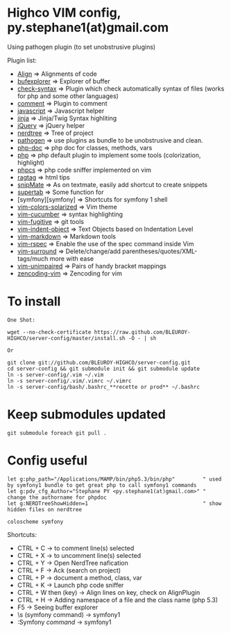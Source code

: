 Highco VIM config, py.stephane1(at)gmail.com
==================================================================

Using pathogen plugin (to set unobstrusive plugins)

Plugin list:

- [Align][align]                         => Alignments of code
- [bufexplorer][bufexplorer]             => Explorer of buffer
- [check-syntax][check-syntax]           => Plugin which check automatically syntax of files (works for php and some other languages)
- [comment][comment]                     => Plugin to comment
- [javascript][javascript]               => Javascript helper
- [jinja][jinja]                         => Jinja/Twig Syntax highliting
- [jQuery][jQuery]                       => jQuery helper
- [nerdtree][nerdtree]                   => Tree of project
- [pathogen][pathogen]                   => use plugins as bundle to be unobstrusive and clean.
- [php-doc][php-doc]                     => php doc for classes, methods, vars
- [php][php]                             => php default plugin to implement some tools (colorization, highlight)
- [phpcs][phpcs]                         => php code sniffer implemented on vim
- [ragtag][ragtag]                       => html tips
- [snipMate][snipMate]                   => As on textmate, easily add shortcut to create snippets
- [supertab][supertab]                   => Some function for <tab>
- [symfony][symfony]                     => Shortcuts for symfony 1 shell
- [vim-colors-solarized][vim-colors-solarized] => Vim theme
- [vim-cucumber][vim-cucumber]           => syntax highlighting
- [vim-fugitive][vim-fugitive]           => git tools
- [vim-indent-object][vim-indent-object] => Text Objects based on Indentation Level
- [vim-markdown][vim-markdown]           => Markdown tools
- [vim-rspec][vim-rspec]                 => Enable the use of the spec command inside Vim
- [vim-surround][vim-surround]           => Delete/change/add parentheses/quotes/XML-tags/much more with ease
- [vim-unimpaired][vim-unimpaired]       => Pairs of handy bracket mappings
- [zencoding-vim][zencoding-vim]         => Zencoding for vim

# To install

    One Shot:

    wget --no-check-certificate https://raw.github.com/BLEUROY-HIGHCO/server-config/master/install.sh -O - | sh

    Or

    git clone git://github.com/BLEUROY-HIGHCO/server-config.git
    cd server-config && git submodule init && git submodule update
    ln -s server-config/.vim ~/.vim
    ln -s server-config/.vim/.vimrc ~/.vimrc
    ln -s server-config/bash/.bashrc_**recette or prod** ~/.bashrc

# Keep submodules updated

    git submodule foreach git pull .

# Config useful
    let g:php_path="/Applications/MAMP/bin/php5.3/bin/php"         " used by symfony1 bundle to get great php to call symfony1 commands
    let g:pdv_cfg_Author="Stephane PY <py.stephane1(at)gmail.com>" " change the authorname for phpdoc
    let g:NERDTreeShowHidden=1                                     " show hidden files on nerdtree

    coloscheme symfony

Shortcuts:

- CTRL + C             -> to comment line(s) selected
- CTRL + X             -> to uncomment line(s) selected
- CTRL + Y             -> Open NerdTree nafication
- CTRL + F             -> Ack (search on project)
- CTRL + P             -> document a method, class, var
- CTRL + K             -> Launch php code sniffer
- CTRL + W then (key)  -> Align lines on key, check on AlignPlugin
- CTRL + H             -> Adding namespace of a file and the class name (php 5.3)
- F5                   -> Seeing buffer explorer
- \s (symfony command) -> symfony1
- :Symfony *command*   -> symfony1

[pathogen]: http://www.vim.org/scripts/script.php?script_id=2332
[align]: http://www.vim.org/scripts/script.php?script_id=294
[ack]: http://www.vim.org/scripts/script.php?script_id=2572
[bufexplorer]: http://www.vim.org/scripts/script.php?script_id=42
[command-t]: http://www.vim.org/scripts/script.php?script_id=3025
[check-syntax]: http://www.vim.org/scripts/script.php?script_id=1431
[comment]: http://www.vim.org/scripts/script.php?script_id=1528
[javascript]: http://www.vim.org/scripts/script.php?script_id=2083
[jinja]: http://www.twig-project.org/doc/templates.html#ides-integration
[jQuery]: http://www.vim.org/scripts/script.php?script_id=2416
[nerdtree]: http://www.vim.org/scripts/script.php?script_id=1658
[php]: http://www.vim.org/scripts/script.php?script_id=1571
[phpcs]: http://www.koch.ro/blog/index.php?/archives/63-VIM-an-a-PHP-IDE.html
[php-doc]: http://www.vim.org/scripts/script.php?script_id=1355
[ragtag]: http://www.vim.org/scripts/script.php?script_id=1896
[snipMate]: http://www.vim.org/scripts/script.php?script_id=2540
[supertab]: http://www.vim.org/scripts/script.php?script_id=1643
[vim-colors-solarized]: https://github.com/altercation/vim-colors-solarized
[vim-cucumber]: https://github.com/tpope/vim-cucumber
[vim-fugitive]: http://www.vim.org/scripts/script.php?script_id=2975
[vim-indent-object]: http://www.vim.org/scripts/script.php?script_id=3037
[vim-markdown]: http://www.vim.org/scripts/script.php?script_id=2882
[vim-rspec]: http://www.vim.org/scripts/script.php?script_id=2567
[vim-surround]: http://www.vim.org/scripts/script.php?script_id=1697
[vim-unimpaired]: http://www.vim.org/scripts/script.php?script_id=1590
[zencoding-vim]: http://www.vim.org/scripts/script.php?script_id=2981
